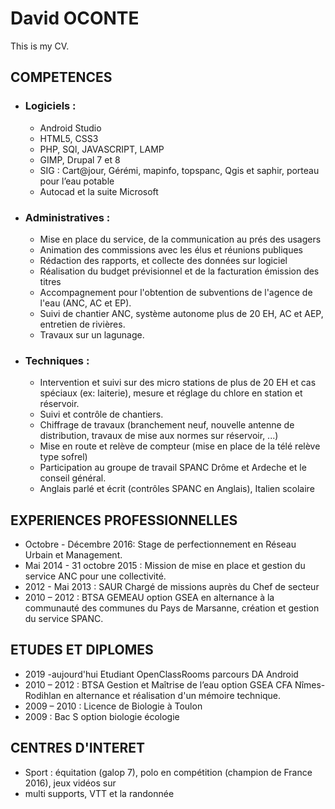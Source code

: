 # David OCONTE

This is my CV.

## COMPETENCES

  - ### Logiciels :

    - Android Studio
    - HTML5, CSS3
    - PHP, SQl, JAVASCRIPT, LAMP
    - GIMP,  Drupal 7 et 8
    - SIG : Cart@jour, Gérémi, mapinfo, topspanc, Qgis et saphir, porteau pour l’eau potable
    - Autocad et la suite Microsoft

  - ### Administratives :

    - Mise en place du service, de la communication au prés des usagers
    - Animation des commissions avec les élus et réunions publiques
    - Rédaction des rapports, et collecte des données sur logiciel
    - Réalisation du budget prévisionnel et de la facturation émission des titres
    - Accompagnement pour l'obtention de subventions de l'agence de l'eau (ANC, AC et EP).
    - Suivi de chantier ANC, système autonome plus de 20 EH, AC et AEP, entretien de rivières.
    - Travaux sur un lagunage.
    
  - ### Techniques :

    - Intervention et suivi sur des micro stations de plus de 20 EH et cas spéciaux (ex: laiterie), mesure et réglage du chlore en station et réservoir.
    - Suivi et contrôle de chantiers.
    - Chiffrage de travaux (branchement neuf, nouvelle antenne de distribution, travaux de mise aux normes sur réservoir, ...)
    - Mise en route et relève de compteur (mise en place de la télé relève type sofrel)
    - Participation au groupe de travail SPANC Drôme et Ardeche et le conseil général.
    - Anglais parlé et écrit (contrôles SPANC en Anglais), Italien scolaire

## EXPERIENCES PROFESSIONNELLES

- Octobre - Décembre 2016: Stage de perfectionnement en Réseau Urbain et Management.
- Mai 2014 - 31 octobre 2015 : Mission de mise en place et gestion du service ANC pour une collectivité.
- 2012 - Mai 2013 : SAUR Chargé de missions auprès du Chef de secteur
- 2010 – 2012 : BTSA GEMEAU option GSEA en alternance à la communauté des communes du Pays de Marsanne, création et gestion du service SPANC.

## ETUDES ET DIPLOMES

- 2019 -aujourd'hui Etudiant OpenClassRooms parcours DA Android
- 2010 – 2012 : BTSA Gestion et Maîtrise de l’eau option GSEA CFA Nîmes-Rodihlan en alternance et réalisation d'un mémoire technique.
- 2009 – 2010 : Licence de Biologie à Toulon
- 2009 : Bac S option biologie écologie

## CENTRES D'INTERET

- Sport : équitation (galop 7), polo en compétition (champion de France 2016), jeux vidéos sur
- multi supports, VTT et la randonnée
